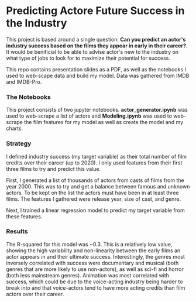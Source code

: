 # Predicting Actore Future Success in the Industry

This project is based around a single question: **Can you predict an actor's industry success based on the films they appear in early in their career?**. It would be benificial to be able to advise actor's new to the industry on what type of jobs to look for to maximize their potential for success.

This repo contains presentation slides as a PDF, as well as the notebooks I used to web-scape data and build my model. Data was gathered from IMDB and IMDB-Pro.

### The Notebooks

This project consists of two jupyter notebooks. **actor_generator.ipynb** was used to web-scrape a list of actors and **Modeling.ipynb** was used to web-scrape the film features for my model as well as create the model and my charts.

### Strategy

I defined industry success (my target variable) as their total number of film credits over their career (up to 2020). I only used features from their first three films to try and predict this value.

First, I generated a list of thousands of actors from casts of films from the year 2000. This was to try and get a balance between famous and unknown actors. To be kept on the list the actors must have been in at least three films. The features I gathered were release year, size of cast, and genre.

Next, I trained a linear regression model to predict my target variable from these features.

### Results

The R-squared for this model was ~0.3. This is a relatively low value, showing the high variability and non-linearity between the early films an actor appears in and their ultimate success. Interestingly, the genres most inversely correlated with success were documentary and musical (both genres that are more likely to use non-actors), as well as sci-fi and horror (both less mainstream genres). Animation was most correlated with success, which could be due to the voice-acting industry being harder to break into and that voice-actors tend to have more acting credits than film actors over their career.
